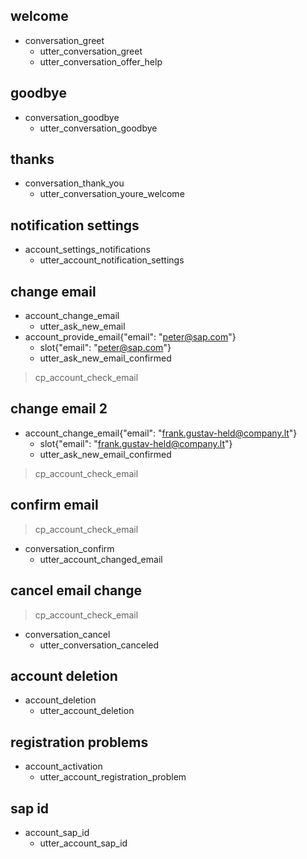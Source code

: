 ## welcome
* conversation_greet
  - utter_conversation_greet
  - utter_conversation_offer_help

## goodbye
* conversation_goodbye
  - utter_conversation_goodbye

## thanks
* conversation_thank_you
  - utter_conversation_youre_welcome

## notification settings
* account_settings_notifications
  - utter_account_notification_settings

## change email
* account_change_email
  - utter_ask_new_email
* account_provide_email{"email": "peter@sap.com"}
  - slot{"email": "peter@sap.com"}
  - utter_ask_new_email_confirmed
> cp_account_check_email

## change email 2
* account_change_email{"email": "frank.gustav-held@company.lt"}
  - slot{"email": "frank.gustav-held@company.lt"}
  - utter_ask_new_email_confirmed
> cp_account_check_email

## confirm email
> cp_account_check_email
* conversation_confirm
  - utter_account_changed_email

## cancel email change
> cp_account_check_email
* conversation_cancel
  - utter_conversation_canceled

## account deletion
* account_deletion
  - utter_account_deletion

## registration problems
* account_activation
  - utter_account_registration_problem

## sap id
* account_sap_id
  - utter_account_sap_id